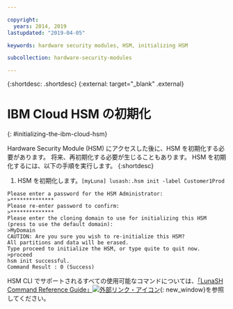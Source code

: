 ```yaml
---

copyright:
  years: 2014, 2019
lastupdated: "2019-04-05"

keywords: hardware security modules, HSM, initializing HSM

subcollection: hardware-security-modules

---
```


{:shortdesc: .shortdesc}
{:external: target="_blank" .external}

# IBM Cloud HSM の初期化
{: #initializing-the-ibm-cloud-hsm}

Hardware Security Module (HSM) にアクセスした後に、HSM を初期化する必要があります。 将来、再初期化する必要が生じることもあります。 HSM を初期化するには、以下の手順を実行します。
{:shortdesc}

1. HSM を初期化します。`[myLuna] lusash:.hsm init -label Customer1Prod`
```
Please enter a password for the HSM Administrator:
>**************
Please re-enter password to confirm:
>**************
Please enter the cloning domain to use for initializing this HSM (press to use the default domain):
>MyDomain
CAUTION: Are you sure you wish to re-initialize this HSM?
All partitions and data will be erased.
Type proceed to initialize the HSM, or type quite to quit now.
>proceed
hsm init successful.
Command Result : 0 (Success)
```

HSM CLI でサポートされるすべての使用可能なコマンドについては、[「LunaSH Command Reference Guide」![外部リンク・アイコン](../../icons/launch-glyph.svg "外部リンク・アイコン")](ftp://public.dhe.ibm.com/cloud/bluemix/hsm/LunaSH_Command_Reference_Guide_72.pdf){: new_window}を参照してください。
